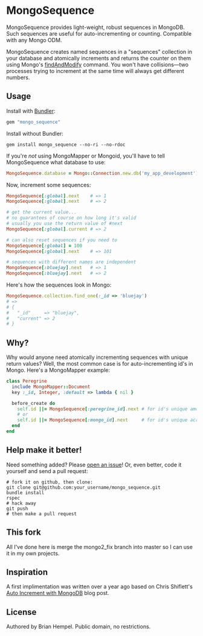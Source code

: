 # MongoSequence

MongoSequence provides light-weight, robust sequences in MongoDB. Such sequences are useful for auto-incrementing or counting.  Compatible with any Mongo ODM.

MongoSequence creates named sequences in a "sequences" collection in your database and atomically increments and returns the counter on them using Mongo's [findAndModify](http://www.mongodb.org/display/DOCS/findAndModify+Command) command. You won't have collisions—two processes trying to increment at the same time will always get different numbers.

## Usage

Install with [Bundler](http://gembundler.com/):

``` ruby
gem "mongo_sequence"
```

Install without Bundler:

    gem install mongo_sequence --no-ri --no-rdoc

If you're _not_ using MongoMapper or Mongoid, you'll have to tell MongoSequence what database to use:

``` ruby
MongoSequence.database = Mongo::Connection.new.db('my_app_development')
```

Now, increment some sequences:

``` ruby
MongoSequence[:global].next    # => 1
MongoSequence[:global].next    # => 2

# get the current value...
# no guarantees of course on how long it's valid
# usually you use the return value of #next
MongoSequence[:global].current # => 2

# can also reset sequences if you need to
MongoSequence[:global] = 100
MongoSequence[:global].next    # => 101

# sequences with different names are independent
MongoSequence[:bluejay].next   # => 1
MongoSequence[:bluejay].next   # => 2
```

Here's how the sequences look in Mongo:

``` ruby
MongoSequence.collection.find_one(:_id => 'bluejay')
# =>
# {
#   "_id"     => "bluejay",
#   "current" => 2
# }
```

## Why?

Why would anyone need atomically incrementing sequences with unique return values? Well, the most common case is for auto-incrementing id's in Mongo. Here's a MongoMapper example:

``` ruby
class Peregrine
  include MongoMapper::Document
  key :_id, Integer, :default => lambda { nil }

  before_create do
    self.id ||= MongoSequence[:peregrine_id].next # for id's unique among Peregrines
    # or
    self.id ||= MongoSequence[:mongo_id].next     # for id's unique across the database
  end
end
```

## Help make it better!

Need something added? Please [open an issue](https://github.com/brianhempel/mongo_sequence/issues)! Or, even better, code it yourself and send a pull request:

    # fork it on github, then clone:
    git clone git@github.com:your_username/mongo_sequence.git
    bundle install
    rspec
    # hack away
    git push
    # then make a pull request

## This fork

All I've done here is merge the mongo2_fix branch into master so I can use it in my own projects.

## Inspiration

A first implimentation was written over a year ago based on Chris Shiflett's [Auto Increment with MongoDB](http://shiflett.org/blog/2010/jul/auto-increment-with-mongodb) blog post.

## License

Authored by Brian Hempel. Public domain, no restrictions.

